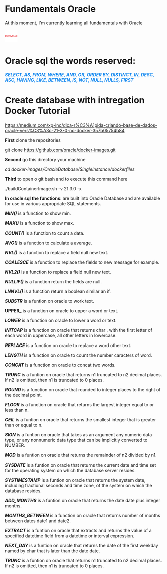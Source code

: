 # Fundamentals Oracle
At this moment, I'm currently learning all fundamentals with Oracle

  <img src="https://raw.githubusercontent.com/devicons/devicon/master/icons/oracle/oracle-original.svg" alt="oracle" width="40" height="40"/>

# Oracle sql the words reserved:
**_<span style="color: #1589F0">
    SELECT, AS, FROM, WHERE, AND, OR, ORDER BY, DISTINCT, IN, DESC, ASC, HAVING, LIKE, BETWEEN, IS, NOT, NULL, NULLS, FIRST
</span>_**

# Create database with intregation Docker Tutorial
https://medium.com/xp-inc/dica-r%C3%A1pida-criando-base-de-dados-oracle-vers%C3%A3o-21-3-0-no-docker-357b05754b84

**First** clone the repositories

  git clone https://github.com/oracle/docker-images.git

**Second** go this directory your machine

*cd docker-images/OracleDatabase/SingleInstance/dockerfiles*

**Third** to open o git bash and to execute this command here

  ./buildContainerImage.sh -v 21.3.0 -x

  

**In oracle sql the functions**: are built into Oracle Database and are available for use in various appropriate SQL statements.

**_MIN()_**     is a function to show min.

**_MAX()_**     is a function to show max.

**_COUNT()_**   is a function to count a data.

**_AVG()_**     is a function to calculate a average.

**_NVL()_**     is a function to replace a field null new text.

**_COALESCE_**  is a function to replace the fields to new message for example.

**_NVL2()_**    is a function to replace a field null new text.

**_NULLIF()_**  is a function return the fields are null.

**_LNNVL()_**   is a function return a boolean similar an if.

**_SUBSTR_**    is a funtion on oracle to work text.

**UPPER_**      is a function on oracle to upper a word or text.

**_LOWER_**     is a function on oracle to lower a word or text.

**_INITCAP_**   is a function on oracle that returns char , with the first letter of each word in uppercase, all other letters in lowercase.

**_REPLACE_**   is a function on oracle to replace a word other text.

**_LENGTH_**    is a function on oracle to count the number caracters of word.

**_CONCAT_**    is a function on oracle to concat two words.

**_TRUNC_**     is a funtion on oracle that returns n1 truncated to n2 decimal places. If n2 is omitted, then n1 is truncated to 0 places.

**_ROUND_**     is a function on oracle that rounded to integer places to the right of the decimal point.

**_FLOOR_**     is a function on oracle that returns the largest integer equal to or less than n.

**_CEIL_**      is a funtion on oracle that returns the smallest integer that is greater than or equal to n.

**_SIGN_**      is a funtion on oracle that takes as an argument any numeric data type, or any nonnumeric data type that can be implicitly converted to NUMBER.

**_MOD_**       is a funtion on oracle that returns the remainder of n2 divided by n1.

**_SYSDATE_**   is a funtion on oracle that returns the current date and time set for the operating system on which the database server resides.

**_SYSTIMESTAMP_**   is a funtion on oracle that  returns the system date, including fractional seconds and time zone, of the system on which the database resides.

**_ADD_MONTHS_**     is a funtion on oracle that  returns the date date plus integer months.

**_MONTHS_BETWEEN_** is a function on oracle that returns number of months between dates date1 and date2.

**_EXTRACT_**        is a funtion on oracle that extracts and returns the value of a specified datetime field from a datetime or interval expression.

**_NEXT_DAY_**       is a funtion on oracle that returns the date of the first weekday named by char that is later than the date date.

**_TRUNC_**          is a funtion on oracle that returns n1 truncated to n2 decimal places. If n2 is omitted, then n1 is truncated to 0 places.